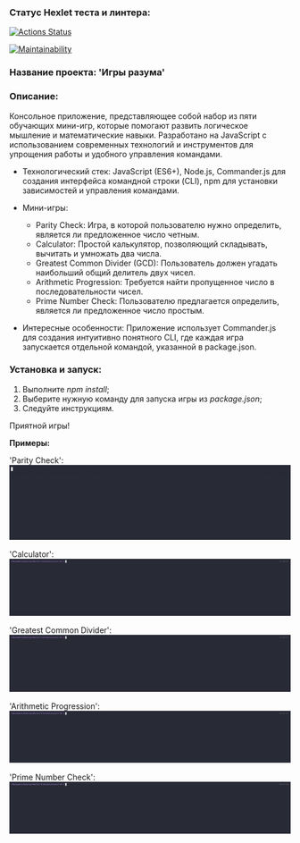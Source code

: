 ### Статус Hexlet теста и линтера:

[![Actions Status](https://github.com/tdd3vlp/frontend-project-44/actions/workflows/hexlet-check.yml/badge.svg)](https://github.com/tdd3vlp/frontend-project-44/actions)

[![Maintainability](https://api.codeclimate.com/v1/badges/60a15ebf5b1170d8195c/maintainability)](https://codeclimate.com/github/tdd3vlp/frontend-project-44/maintainability)

### Название проекта: 'Игры разума'

### Описание:
Консольное приложение, представляющее собой набор из пяти обучающих мини-игр, которые помогают развить логическое мышление и математические навыки. Разработано на JavaScript с использованием современных технологий и инструментов для упрощения работы и удобного управления командами.

- Технологический стек: JavaScript (ES6+), Node.js, Commander.js для создания интерфейса командной строки (CLI), npm для установки зависимостей и управления командами.
- Мини-игры:
	- Parity Check: Игра, в которой пользователю нужно определить, является ли предложенное число четным.
	- Calculator: Простой калькулятор, позволяющий складывать, вычитать и умножать два числа.
	- Greatest Common Divider (GCD): Пользователь должен угадать наибольший общий делитель двух чисел.
	- Arithmetic Progression: Требуется найти пропущенное число в последовательности чисел.
	- Prime Number Check: Пользователю предлагается определить, является ли предложенное число простым.
  
- Интересные особенности: Приложение использует Commander.js для создания интуитивно понятного CLI, где каждая игра запускается отдельной командой, указанной в package.json. 

### Установка и запуск: 
1. Выполните *npm install*;
2. Выберите нужную команду для запуска игры из *package.json*;
3. Следуйте инструкциям.

Приятной игры!

**Примеры:**

'Parity Check':
[![asciicast](./assets/gif/641522.gif)](https://asciinema.org/a/k7zxsPA7WPoSEO3KqzOGfq0Ko)

'Calculator':
[![asciicast](./assets/gif/643149.gif)](https://asciinema.org/a/Q24Ti3xyUvLF9j2XDdgi9fFp9)

'Greatest Common Divider':
[![asciicast](./assets/gif/643937.gif)](https://asciinema.org/a/qewIGU7A8kIEzHo1mnSSxLXl6)

'Arithmetic Progression':
[![asciicast](./assets/gif/644690.gif)](https://asciinema.org/a/z9ASPjazpnhO3qFuvY9EsU4FN)

'Prime Number Check':
[![asciicast](./assets/gif/644770.gif)](https://asciinema.org/a/lrjPs0UBNaUHQSZKurguAt6Sy)
